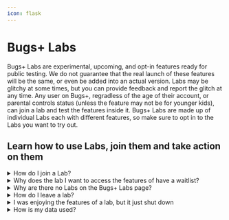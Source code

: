 ```yaml
---
icon: flask
---
```


# Bugs+ Labs

Bugs+ Labs are experimental, upcoming, and opt-in features ready for public testing. We do not guarantee that the real launch of these features will be the same, or even be added into an actual version. Labs may be glitchy at some times, but you can provide feedback and report the glitch at any time. Any user on Bugs+, regradless of the age of their account, or parental controls status (unless the feature may not be for younger kids), can join a lab and test the features inside it. Bugs+ Labs are made up of individual Labs each with different features, so make sure to opt in to the Labs you want to try out.



## Learn how to use Labs, join them and take action on them

<details>

<summary>How do I join a Lab?</summary>

**To join a Lab, you will need to follow these steps to choose Labs to opt into:**

1. Go to the More tab on the sidebar (the 3 dots icon)
2. Tap Bugs+ Labs
3. Choose a lab you want to configure or opt into.

</details>

<details>

<summary>Why does the lab I want to access the features of have a waitlist?</summary>

Some labs require applying or waiting, while others, are open to the whole public. If you are given the option to **Add me to the waitlist** or **Apply To Access This Feature**, tap it, and we will consider adding you, or adding you to the lab when it gets released to the whole public. If you are given the option to **Join & Enable This Lab’s Features**, tap it and join the lab.

The best thing is that if you join a lab, the Bugs+ Labs features will stay until you leave or the lab shuts down.

If you get waitlisted, the wait won’t take long, so watch for the notification that says you get access!

</details>

<details>

<summary>Why are there no Labs on the Bugs+ Labs page?</summary>

If there are no labs, there may be some Labs available but we did not roll out access to your user account. Rolling out is very quick, so make sure to stay tuned for new Labs there.

Also, some labs may require parental controls to be disabled, for example, if it has interaction features that we did not approve for kids yet)

</details>

<details>

<summary>How do I leave a lab?</summary>

Bugs+ Labs is made up of individual labs. If you want to opt out of a lab, you will need to do them separately. Labs are not enabled by default.

**You can follow these steps to choose a lab to leave:**

1. Go to the More sidebar tab (the 3 dots icon)
2. Press Bugs+ Labs
3. Select the lab you no longer want to be apart of
4. Press Opt Out & Reset Lab Data. This will opt you out of the lab, and remove associated data with the lab you chose.
5. Confirm that you want to opt out. You can always come back to a lab you opted out of, but it won’t contain your lab data.

**How to remove lab or test data when a lab shuts down:**\
If a lab shuts down or converts to an actual feature, we won’t transfer the data, since we may do major updates to it, but we will remove the lab data and if it turns into a feature, you can use new lab data. This is for privacy and compatibility reasons. There is no action that needs to be taken to do this, it is automatic, and we remove data within minutes or even seconds of shutdown.

</details>

<details>

<summary>I was enjoying the features of a lab, but it just shut down</summary>

Labs may shut down at any time with or without notice. This is since we can no longer handle a Lab, but usually we keep them. However, the best reason could be that the Lab has turned into an actual feature, thanks to your hard work, data and feedback. A simple test can go very far and turn into a feature release. This is not always the reason, but could be a possible reason.

</details>

<details>

<summary>How is my data used?</summary>

**Throughout all Labs:**

We don’t track your Bugs+ Labs data, but we may collect some essential data like how many times the user unleashed the power of a Labs feature, or at least tried to. We don’t create ”Lab Profiles” of you to try to track you down.

**Specific Labs:**

You can send Feedback or Glitch Reports to a Lab. We may try to see how many times you used a feature, unleashed the power of a feature, or tried to.

</details>
